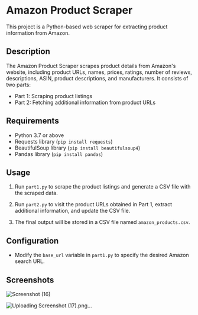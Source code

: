 # Amazon Product Scraper

This project is a Python-based web scraper for extracting product information from Amazon.

## Description

The Amazon Product Scraper scrapes product details from Amazon's website, including product URLs, names, prices, ratings, number of reviews, descriptions, ASIN, product descriptions, and manufacturers. It consists of two parts:

- Part 1: Scraping product listings
- Part 2: Fetching additional information from product URLs

## Requirements

- Python 3.7 or above
- Requests library (`pip install requests`)
- BeautifulSoup library (`pip install beautifulsoup4`)
- Pandas library (`pip install pandas`)

## Usage

1. Run `part1.py` to scrape the product listings and generate a CSV file with the scraped data.

2. Run `part2.py` to visit the product URLs obtained in Part 1, extract additional information, and update the CSV file.

3. The final output will be stored in a CSV file named `amazon_products.csv`.

## Configuration

- Modify the `base_url` variable in `part1.py` to specify the desired Amazon search URL.

## Screenshots 

![Screenshot (16)](https://github.com/Rjkomal/Product-Scrapper/assets/69381382/c4a611ce-103e-44bb-a1f9-7d41fa8b0560)

![Uploading Screenshot (17).png…]()


